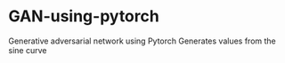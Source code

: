 # GAN-using-pytorch
Generative adversarial network using Pytorch
Generates values from the sine curve
